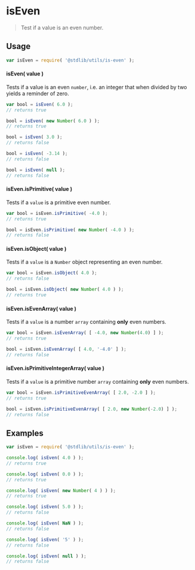 isEven
===
> Test if a value is an even number.

<!-- <usage> -->
## Usage

``` javascript
var isEven = require( '@stdlib/utils/is-even' );
```


#### isEven( value )

Tests if a value is an even `number`, i.e. an integer that when divided by two yields a reminder of zero.

``` javascript
var bool = isEven( 6.0 );
// returns true

bool = isEven( new Number( 6.0 ) );
// returns true

bool = isEven( 3.0 );
// returns false

bool = isEven( -3.14 );
// returns false

bool = isEven( null );
// returns false
```

#### isEven.isPrimitive( value )

Tests if a `value` is a primitive even number.

``` javascript
var bool = isEven.isPrimitive( -4.0 );
// returns true

bool = isEven.isPrimitive( new Number( -4.0 ) );
// returns false
```

#### isEven.isObject( value )

Tests if a `value` is a `Number` object representing an even number.

``` javascript
var bool = isEven.isObject( 4.0 );
// returns false

bool = isEven.isObject( new Number( 4.0 ) );
// returns true
```

#### isEven.isEvenArray( value )

Tests if a `value` is a number `array` containing __only__ even numbers.

``` javascript
var bool = isEven.isEvenArray( [ -4.0, new Number(4.0) ] );
// returns true

bool = isEven.isEvenArray( [ 4.0, '-4.0' ] );
// returns false
```

#### isEven.isPrimitiveIntegerArray( value )

Tests if a `value` is a primitive number `array` containing __only__ even numbers.

``` javascript
var bool = isEven.isPrimitiveEvenArray( [ 2.0, -2.0 ] );
// returns true

bool = isEven.isPrimitiveEvenArray( [ 2.0, new Number(-2.0) ] );
// returns false
```
<!-- </usage> -->

<!-- <examples> -->
## Examples

``` javascript
var isEven = require( '@stdlib/utils/is-even' );

console.log( isEven( 4.0 ) );
// returns true

console.log( isEven( 0.0 ) );
// returns true

console.log( isEven( new Number( 4 ) ) );
// returns true

console.log( isEven( 5.0 ) );
// returns false

console.log( isEven( NaN ) );
// returns false

console.log( isEven( '5' ) );
// returns false

console.log( isEven( null ) );
// returns false
```
<!-- </examples> -->

<!-- <links> -->
<!-- </links> -->
